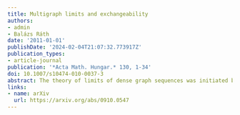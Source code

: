 ```yaml
---
title: Multigraph limits and exchangeability
authors:
- admin
- Balázs Ráth
date: '2011-01-01'
publishDate: '2024-02-04T21:07:32.773917Z'
publication_types:
- article-journal
publication: '*Acta Math. Hungar.* 130, 1-34'
doi: 10.1007/s10474-010-0037-3
abstract: The theory of limits of dense graph sequences was initiated by Lovász and Szegedy in [8]. We give a possible generalization of this theory to multigraphs. Our proofs are based on the correspondence between dense graph limits and countable, exchangeable arrays of random variables observed by Diaconis and Janson in [5]. The main ingredient in the construction of the limit object is Aldous’ representation theorem for exchangeable arrays, see [1].
links:
- name: arXiv
  url: https://arxiv.org/abs/0910.0547
---
```

